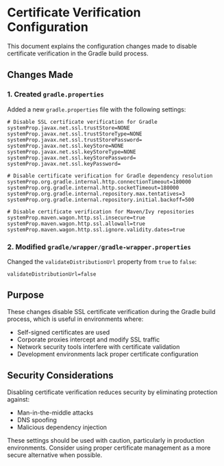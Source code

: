 # Certificate Verification Configuration

This document explains the configuration changes made to disable certificate verification in the Gradle build process.

## Changes Made

### 1. Created `gradle.properties`

Added a new `gradle.properties` file with the following settings:

```properties
# Disable SSL certificate verification for Gradle
systemProp.javax.net.ssl.trustStore=NONE
systemProp.javax.net.ssl.trustStoreType=NONE
systemProp.javax.net.ssl.trustStorePassword=
systemProp.javax.net.ssl.keyStore=NONE
systemProp.javax.net.ssl.keyStoreType=NONE
systemProp.javax.net.ssl.keyStorePassword=
systemProp.javax.net.ssl.keyPassword=

# Disable certificate verification for Gradle dependency resolution
systemProp.org.gradle.internal.http.connectionTimeout=180000
systemProp.org.gradle.internal.http.socketTimeout=180000
systemProp.org.gradle.internal.repository.max.tentatives=3
systemProp.org.gradle.internal.repository.initial.backoff=500

# Disable certificate verification for Maven/Ivy repositories
systemProp.maven.wagon.http.ssl.insecure=true
systemProp.maven.wagon.http.ssl.allowall=true
systemProp.maven.wagon.http.ssl.ignore.validity.dates=true
```

### 2. Modified `gradle/wrapper/gradle-wrapper.properties`

Changed the `validateDistributionUrl` property from `true` to `false`:

```properties
validateDistributionUrl=false
```

## Purpose

These changes disable SSL certificate verification during the Gradle build process, which is useful in environments where:

- Self-signed certificates are used
- Corporate proxies intercept and modify SSL traffic
- Network security tools interfere with certificate validation
- Development environments lack proper certificate configuration

## Security Considerations

Disabling certificate verification reduces security by eliminating protection against:

- Man-in-the-middle attacks
- DNS spoofing
- Malicious dependency injection

These settings should be used with caution, particularly in production environments. Consider using proper certificate management as a more secure alternative when possible.
